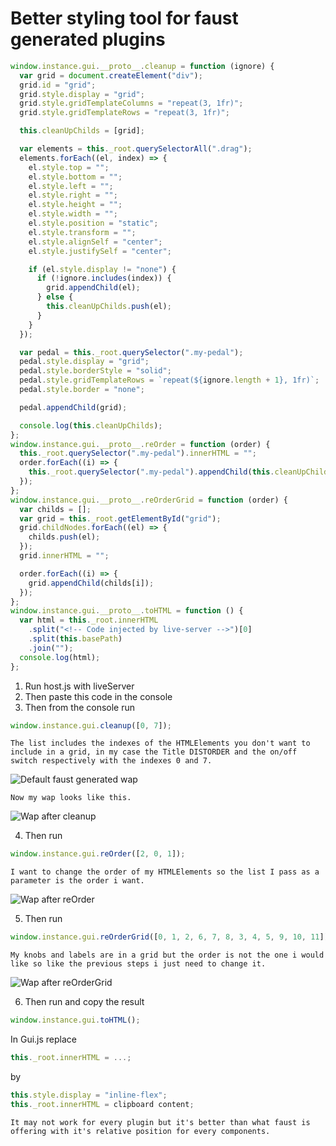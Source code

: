 <h1>Better styling tool for faust generated plugins</h1>

```js
window.instance.gui.__proto__.cleanup = function (ignore) {
  var grid = document.createElement("div");
  grid.id = "grid";
  grid.style.display = "grid";
  grid.style.gridTemplateColumns = "repeat(3, 1fr)";
  grid.style.gridTemplateRows = "repeat(3, 1fr)";

  this.cleanUpChilds = [grid];

  var elements = this._root.querySelectorAll(".drag");
  elements.forEach((el, index) => {
    el.style.top = "";
    el.style.bottom = "";
    el.style.left = "";
    el.style.right = "";
    el.style.height = "";
    el.style.width = "";
    el.style.position = "static";
    el.style.transform = "";
    el.style.alignSelf = "center";
    el.style.justifySelf = "center";

    if (el.style.display != "none") {
      if (!ignore.includes(index)) {
        grid.appendChild(el);
      } else {
        this.cleanUpChilds.push(el);
      }
    }
  });

  var pedal = this._root.querySelector(".my-pedal");
  pedal.style.display = "grid";
  pedal.style.borderStyle = "solid";
  pedal.style.gridTemplateRows = `repeat(${ignore.length + 1}, 1fr)`;
  pedal.style.border = "none";

  pedal.appendChild(grid);

  console.log(this.cleanUpChilds);
};
window.instance.gui.__proto__.reOrder = function (order) {
  this._root.querySelector(".my-pedal").innerHTML = "";
  order.forEach((i) => {
    this._root.querySelector(".my-pedal").appendChild(this.cleanUpChilds[i]);
  });
};
window.instance.gui.__proto__.reOrderGrid = function (order) {
  var childs = [];
  var grid = this._root.getElementById("grid");
  grid.childNodes.forEach((el) => {
    childs.push(el);
  });
  grid.innerHTML = "";

  order.forEach((i) => {
    grid.appendChild(childs[i]);
  });
};
window.instance.gui.__proto__.toHTML = function () {
  var html = this._root.innerHTML
    .split("<!-- Code injected by live-server -->")[0]
    .split(this.basePath)
    .join("");
  console.log(html);
};
```

1. Run host.js with liveServer
2. Then paste this code in the console
3. Then from the console run

```js
window.instance.gui.cleanup([0, 7]);
```

    The list includes the indexes of the HTMLElements you don't want to include in a grid, in my case the Title DISTORDER and the on/off switch respectively with the indexes 0 and 7.

![Default faust generated wap](https://cdn.discordapp.com/attachments/324198067089702913/971823709977456662/default.png)

    Now my wap looks like this.

![Wap after cleanup](https://cdn.discordapp.com/attachments/324198067089702913/971825415545040927/step1.png)

4. Then run

```js
window.instance.gui.reOrder([2, 0, 1]);
```

    I want to change the order of my HTMLElements so the list I pass as a parameter is the order i want.

![Wap after reOrder](https://cdn.discordapp.com/attachments/324198067089702913/971826303676342372/step2.png)

5. Then run

```js
window.instance.gui.reOrderGrid([0, 1, 2, 6, 7, 8, 3, 4, 5, 9, 10, 11]);
```

    My knobs and labels are in a grid but the order is not the one i would like so like the previous steps i just need to change it.

![Wap after reOrderGrid](https://cdn.discordapp.com/attachments/324198067089702913/971827112090693712/step3.png)

6. Then run and copy the result

```js
window.instance.gui.toHTML();
```

In Gui.js replace

```js
this._root.innerHTML = ...;
```

by

```js
this.style.display = "inline-flex";
this._root.innerHTML = clipboard content;
```

    It may not work for every plugin but it's better than what faust is offering with it's relative position for every components.

